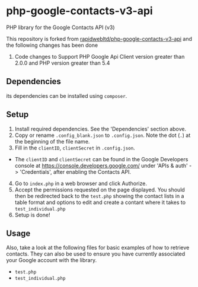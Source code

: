 # php-google-contacts-v3-api

PHP library for the Google Contacts API (v3)

This repository is forked from [rapidwebltd/php-google-contacts-v3-api](https://github.com/rapidwebltd/php-google-contacts-v3-api) and the following changes has been done 

1. Code changes to Support PHP Google Api Client version greater than 2.0.0 and PHP version greater than 5.4

## Dependencies

its dependencies can be installed using `composer`. 

## Setup

1. Install required dependencies. See the 'Dependencies' section above.
2. Copy or rename `.config_blank.json` to `.config.json`. Note the dot (`.`) at the beginning of the file name.
3. Fill in the `clientID`, `clientSecret` in `.config.json`.
  * The `clientID` and `clientSecret` can be found in the Google Developers console at https://console.developers.google.com/ under 'APIs & auth' -> 'Credentials', after enabling the Contacts API.
4. Go to `index.php` in a web browser and click Authorize.
5. Accept the permissions requested on the page displayed. You should then be redirected back to the `test.php` showing the contact lists in a table format and options to edit and create a contant where it takes to `test_individual.php`
6. Setup is done!

## Usage

Also, take a look at the following files for basic examples of how to retrieve contacts. They can also be used to ensure you have currently associated your Google account with the library.

* `test.php`
* `test_individual.php`
